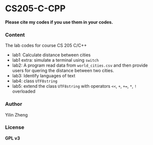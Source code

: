 # CS205-C-CPP

**Please cite my codes if you use them in your codes.**

### Content

The lab codes for course CS 205 C/C++

- lab1: Calculate distance between cities
- lab1 extra: simulate a terminal using `switch`
- lab2: A program read data from `world_cities.csv` and then provide users for quering the distance between two cities.
- lab3: Identify languages of text
- lab4: class `UTF8string`
- lab5: extend the class `UTF8string` with operators `<<`,  `+`,  `+=`,  `*`, `!` overloaded

### Author

Yilin Zheng

### License

**GPL v3**